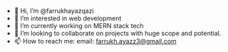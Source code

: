 - 👋 Hi, I’m @farrukhayazqazi
- 👀 I’m interested in web development
- 🌱 I’m currently working on MERN stack tech
- 💞️ I’m looking to collaborate on projects with huge scope and potential.
- 📫 How to reach me: email: farrukh.ayazz3@gmail.com

<!---
farrukhayazqazi/farrukhayazqazi is a ✨ special ✨ repository because its `README.md` (this file) appears on your GitHub profile.
You can click the Preview link to take a look at your changes.
--->

